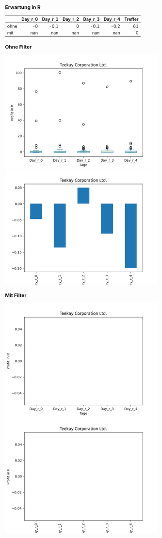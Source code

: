 ### Erwartung in R
|      |   Day_r_0 |   Day_r_1 |   Day_r_2 |   Day_r_3 |   Day_r_4 |   Treffer |
|:-----|----------:|----------:|----------:|----------:|----------:|----------:|
| ohne |        -0 |      -0.1 |         0 |      -0.1 |      -0.2 |        61 |
| mit  |       nan |     nan   |       nan |     nan   |     nan   |         0 |

### Ohne Filter
![image info](./data/TK_box_all.png)
![image info](./data/TK_median_all.png)

### Mit Filter
![image info](./data/TK_box_filtered.png)
![image info](./data/TK_median_filtered.png)